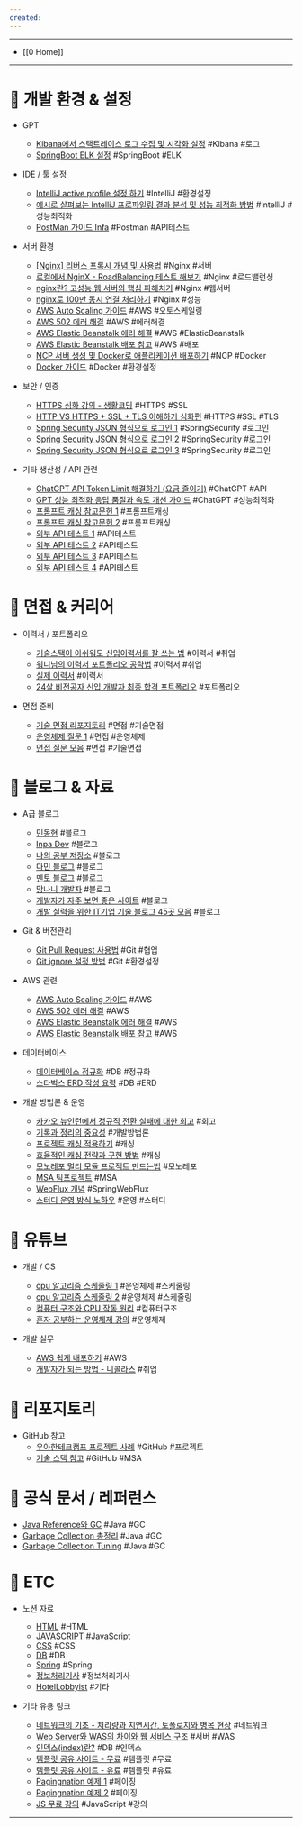 ```yaml
---
created:
---
```

---
- [[0 Home]]
---

# 📂 개발 환경 & 설정

- GPT
    - [Kibana에서 스택트레이스 로그 수집 및 시각화 설정](https://chatgpt.com/c/6873a500-c60c-8012-8f40-f0b6fd5cd3b6) #Kibana #로그
    - [SpringBoot ELK 설정](https://chatgpt.com/c/6873759a-aa5c-8012-92fe-31ca3ad660a5) #SpringBoot #ELK

- IDE / 툴 설정
    - [IntelliJ active profile 설정 하기](https://lucas-owner.tistory.com/22) #IntelliJ #환경설정
    - [예시로 살펴보는 IntelliJ 프로파일링 결과 분석 및 성능 최적화 방법](http://mangkyu.tistory.com/342) #IntelliJ #성능최적화
    - [PostMan 가이드 Infa](https://inpa.tistory.com/entry/POSTMAN-%F0%9F%92%BD-%ED%8F%AC%EC%8A%A4%ED%8A%B8%EB%A7%A8-%EC%82%AC%EC%9A%A9%EB%B2%95-API-%ED%85%8C%EC%8A%A4%ED%8A%B8-%EC%9E%90%EB%8F%99%ED%99%94-%EA%B3%A0%EA%B8%89-%ED%99%9C%EC%9A%A9%EA%B9%8C%EC%A7%80) #Postman #API테스트

- 서버 환경
    - [[Nginx] 리버스 프록시 개념 및 사용법](https://narup.tistory.com/238) #Nginx #서버
    - [로컬에서 NginX - RoadBalancing 테스트 해보기](https://velog.io/@twoweekhee/%EA%B0%90%EC%9E%90%EB%8F%84-%EC%9D%B4%ED%95%B4%ED%95%98%EB%8A%94-%EB%A1%9C%EC%BB%AC%EC%97%90%EC%84%9C-NginX-RoadBalancing-%ED%85%8C%EC%8A%A4%ED%8A%B8-%ED%95%B4%EB%B3%B4%EA%B8%B0) #Nginx #로드밸런싱
    - [nginx란? 고성능 웹 서버의 핵심 파헤치기](https://ohj9575.tistory.com/196) #Nginx #웹서버
    - [nginx로 100만 동시 연결 처리하기](https://velog.io/@sleekydevzero86/nginx-architecture-1000000-concurrent-connections) #Nginx #성능
    - [AWS Auto Scaling 가이드](https://inpa.tistory.com/entry/AWS-%F0%9F%93%9A-EC2-%EC%98%A4%ED%86%A0-%EC%8A%A4%EC%BC%80%EC%9D%BC%EB%A7%81-ELB-%EB%A1%9C%EB%93%9C-%EB%B0%B8%EB%9F%B0%EC%84%9C-%EA%B0%9C%EB%85%90-%EA%B5%AC%EC%B6%95-%EC%84%B8%ED%8C%85-%F0%9F%92%AF-%EC%A0%95%EB%A6%AC) #AWS #오토스케일링
    - [AWS 502 에러 해결](https://choo.oopy.io/0563a1cd-17b0-4513-9e59-49f0bd89834b) #AWS #에러해결
    - [AWS Elastic Beanstalk 에러 해결](https://billtech.tistory.com/23) #AWS #ElasticBeanstalk
    - [AWS Elastic Beanstalk 배포 참고](https://velog.io/@bbamjoong/AWS-Java-SpringBoot-Elastic-BeanStalk-%EB%B0%B0%ED%8F%AC-%ED%94%84%EB%A1%9C%EC%A0%9D%ED%8A%B8-3%EC%9D%BC%EA%B0%84%EC%9D%98-%EC%82%BD%EC%A7%88) #AWS #배포
    - [NCP 서버 생성 및 Docker로 애플리케이션 배포하기](https://velog.io/@gjwjdghk123/CI-CD1) #NCP #Docker
    - [Docker 가이드](https://special-seat-581.notion.site/Docker-f93316d8eb944ce98daa8312039ef72e) #Docker #환경설정

- 보안 / 인증
    - [HTTPS 심화 강의 - 생활코딩](https://www.youtube.com/watch?v=0cfUVrQW_yg&list=PLCZ-8rvakaqbplQZAoUku8uuxUgbLQm-1) #HTTPS #SSL
    - [HTTP VS HTTPS + SSL + TLS 이해하기 심화편](https://www.stevenjlee.net/2020/11/01/%EC%9D%B4%ED%95%B4%ED%95%98%EA%B8%B0-http-vs-https-%EA%B7%B8%EB%A6%AC%EA%B3%A0-ssl-secure-socket-layer/) #HTTPS #SSL #TLS
    - [Spring Security JSON 형식으로 로그인 1](https://goalinnext.tistory.com/136) #SpringSecurity #로그인
    - [Spring Security JSON 형식으로 로그인 2](https://goalinnext.tistory.com/m/146) #SpringSecurity #로그인
    - [Spring Security JSON 형식으로 로그인 3](https://dsjo.tistory.com/4) #SpringSecurity #로그인

- 기타 생산성 / API 관련
    - [ChatGPT API Token Limit 해결하기 (요금 줄이기)](https://velog.io/@noh0907/ChatGPT-API-Token-Limit-%ED%95%B4%EA%B2%B0%ED%95%98%EA%B8%B0-%EC%9A%94%EA%B8%88-%EC%A4%84%EC%9D%B4%EA%B8%B0) #ChatGPT #API
    - [GPT 성능 최적화 응답 품질과 속도 개선 가이드](https://doitevery.com/entry/ChatGPT-%EC%84%B1%EB%8A%A5-%EC%B5%9C%EC%A0%81%ED%99%94-%EC%9D%91%EB%8B%B5-%ED%92%88%EC%A7%88%EA%B3%BC-%EC%86%8D%EB%8F%84-%EA%B0%9C%EC%84%A0%EC%9D%84-%EC%9C%84%ED%95%9C-%EA%B0%80%EC%9D%B4%EB%93%9C) #ChatGPT #성능최적화
    - [프롬프트 캐싱 참고문헌 1](https://docs.anthropic.com/ko/docs/build-with-claude/prompt-caching) #프롬프트캐싱
    - [프롬프트 캐싱 참고문헌 2](https://wikidocs.net/262049) #프롬프트캐싱
    - [외부 API 테스트 1](https://velog.io/@kyle/%EC%99%B8%EB%B6%80-API%EB%A5%BC-%EC%96%B4%EB%96%BB%EA%B2%8C-%ED%85%8C%EC%8A%A4%ED%8A%B8-%ED%95%A0-%EA%B2%83%EC%9D%B8%EA%B0%80) #API테스트
    - [외부 API 테스트 2](https://velog.io/@jmjmjmz732002/%EC%99%B8%EB%B6%80-API-%EC%84%9C%EB%B2%84%EB%8A%94-mocking%ED%95%98%EC%97%AC-%ED%85%8C%EC%8A%A4%ED%8A%B8%ED%95%B4%EC%95%BC-%ED%95%9C%EB%8B%A4) #API테스트
    - [외부 API 테스트 3](https://jojoldu.tistory.com/341) #API테스트
    - [외부 API 테스트 4](https://minnseong.tistory.com/26) #API테스트

# 📂 면접 & 커리어

- 이력서 / 포트폴리오
    - [기술스택이 아쉬워도 신입이력서를 잘 쓰는 법](https://www.youtube.com/watch?v=iBE8trz9uHI) #이력서 #취업
    - [워니님의 이력서 포트폴리오 공략법](http://xn--wonny-9zu.oopy.io/) #이력서 #취업
    - [실제 이력서](file:///C:/Users/kkk96/OneDrive/%EB%AC%B8%EC%84%9C/%EC%B9%B4%EC%B9%B4%EC%98%A4%ED%86%A1%20%EB%B0%9B%EC%9D%80%20%ED%8C%8C%EC%9D%BC/%EC%9D%B4%EB%A0%A5%EC%84%9C3%20(2).pdf) #이력서
    - [24살 비전공자 신입 개발자 최종 합격 포트폴리오](https://www.youtube.com/watch?v=bw4uC-P84CQ) #포트폴리오

- 면접 준비
    - [기술 면접 리포지토리](https://github.com/gyoogle/tech-interview-for-developer) #면접 #기술면접
    - [운영체제 질문 1](https://velog.io/@min9288/%EB%B0%B1%EC%97%94%EB%93%9C-%EA%B0%9C%EB%B0%9C-%EB%A9%B4%EC%A0%91-%EC%A7%88%EB%AC%B8%EC%9A%B4%EC%98%81%EC%B2%B4%EC%A0%9C) #면접 #운영체제
    - [면접 질문 모음](https://dev-coco.tistory.com/159) #면접 #기술면접


# 📂 블로그 & 자료

- A급 블로그
    - [민동현](https://donghyeon.dev/) #블로그
    - [Inpa Dev](https://inpa.tistory.com/) #블로그
    - [나의 공부 저장소](https://programforlife.tistory.com/) #블로그
    - [다민 블로그](https://www.jeong-min.com/52-gatsby-blog/) #블로그
    - [멘토 블로그](https://minkukjo.github.io/framework/2020/12/18/Spring-142/) #블로그
    - [망나니 개발자](https://mangkyu.tistory.com/#google_vignette) #블로그
    - [개발자가 자주 보면 좋은 사이트](https://brunch.co.kr/@skykamja24/639) #블로그
    - [개발 실력을 위한 IT기업 기술 블로그 45곳 모음](https://brunch.co.kr/@sicle-official/35) #블로그

- Git & 버전관리
    - [Git Pull Request 사용법](https://wayhome25.github.io/git/2017/07/08/git-first-pull-request-story/) #Git #협업
    - [Git ignore 설정 방법](https://pixx.tistory.com/384) #Git #환경설정

- AWS 관련
    - [AWS Auto Scaling 가이드](https://inpa.tistory.com/entry/AWS-%F0%9F%93%9A-EC2-%EC%98%A4%ED%86%A0-%EC%8A%A4%EC%BC%80%EC%9D%BC%EB%A7%81-ELB-%EB%A1%9C%EB%93%9C-%EB%B0%B8%EB%9F%B0%EC%84%9C-%EA%B0%9C%EB%85%90-%EA%B5%AC%EC%B6%95-%EC%84%B8%ED%8C%85-%F0%9F%92%AF-%EC%A0%95%EB%A6%AC) #AWS
    - [AWS 502 에러 해결](https://choo.oopy.io/0563a1cd-17b0-4513-9e59-49f0bd89834b) #AWS
    - [AWS Elastic Beanstalk 에러 해결](https://billtech.tistory.com/23) #AWS
    - [AWS Elastic Beanstalk 배포 참고](https://velog.io/@bbamjoong/AWS-Java-SpringBoot-Elastic-BeanStalk-%EB%B0%B0%ED%8F%AC-%ED%94%84%EB%A1%9C%EC%A0%9D%ED%8A%B8-3%EC%9D%BC%EA%B0%84%EC%9D%98-%EC%82%BD%EC%A7%88) #AWS

- 데이터베이스
    - [데이터베이스 정규화](https://mangkyu.tistory.com/110) #DB #정규화
    - [스타벅스 ERD 작성 요령](https://velog.io/@jcinsh/%EB%8D%B0%EC%9D%B4%ED%84%B0%EB%B2%A0%EC%9D%B4%EC%8A%A4-%EC%8A%A4%ED%83%80%EB%B2%85%EC%8A%A4-%EA%B3%BC%EC%A0%9C) #DB #ERD

- 개발 방법론 & 운영
    - [카카오 뉴인턴에서 정규직 전환 실패에 대한 회고](https://zorba91.tistory.com/286) #회고
    - [기록과 정리의 중요성](https://jojoldu.tistory.com/) #개발방법론
    - [프로젝트 캐싱 적용하기](https://kerobero.tistory.com/35) #캐싱
    - [효율적인 캐싱 전략과 구현 방법](https://f-lab.kr/insight/effective-caching-strategies-20240620) #캐싱
    - [모노레포 멀티 모듈 프로젝트 만드는법](https://umbum.dev/1177/) #모노레포
    - [MSA 팀프로젝트](https://techblog.lotteon.com/%EB%89%B4%EC%98%A8%EC%9D%B4%EB%93%A4%EC%9D%98-%EC%B2%AB-msa-%EC%84%9C%EB%B9%84%EC%8A%A4-%EB%8F%84%EC%A0%84%EA%B8%B0-d336186a7e31) #MSA
    - [WebFlux 개념](https://gratis-bread-c6b.notion.site/WebFlux-144c300c8414803ca71dec614b966aa2) #SpringWebFlux
    - [스터디 운영 방식 노하우](https://studywithowl.tistory.com/entry/%EC%95%8C%EA%B3%A0%EB%A6%AC%EC%A6%98-%EC%8A%A4%ED%84%B0%EB%94%94-%EC%9A%B4%EC%98%81-%EB%B0%A9%EC%8B%9D-%ED%8C%81-feat-%EC%95%8C%EA%B3%A0%EB%A6%AC%EC%A6%98-%EA%B3%B5%EB%B6%80-%EA%BF%80%ED%8C%81) #운영 #스터디


# 📂 유튜브

- 개발 / CS
    - [cpu 알고리즘 스케줄링 1](https://www.youtube.com/watch?v=w1z6WCyMdhQ) #운영체제 #스케줄링
    - [cpu 알고리즘 스케줄링 2](https://www.youtube.com/watch?v=LgEY4ghpTJI) #운영체제 #스케줄링
    - [컴퓨터 구조와 CPU 작동 원리](https://www.youtube.com/watch?v=mJpwUPqpxhw) #컴퓨터구조
    - [혼자 공부하는 운영체제 강의](https://www.youtube.com/watch?v=bls_GjX-4U8&list=PLVsNizTWUw7FCS83JhC1vflK8OcLRG0Hl) #운영체제

- 개발 실무
    - [AWS 쉽게 배포하기](https://www.youtube.com/watch?v=cOUhREAWJNw) #AWS
    - [개발자가 되는 방법 - 니콜라스](https://www.youtube.com/watch?v=c78j19OpfN0) #취업


# 📂 리포지토리

- GitHub 참고
    - [우아한테크캠프 프로젝트 사례](https://github.com/woowacourse-teams/2022-pickpick) #GitHub #프로젝트
    - [기술 스택 참고](https://github.com/midaslmg94/wing-project-msa) #GitHub #MSA


# 📂 공식 문서 / 레퍼런스

- [Java Reference와 GC](https://d2.naver.com/helloworld/329631) #Java #GC
- [Garbage Collection 총정리](https://inpa.tistory.com/entry/JAVA-%E2%98%95-%EA%B0%80%EB%B9%84%EC%A7%80-%EC%BB%AC%EB%A0%89%EC%85%98GC-%EB%8F%99%EC%9E%91-%EC%9B%90%EB%A6%AC-%EC%95%8C%EA%B3%A0%EB%A6%AC%EC%A6%98-%F0%9F%92%AF-%EC%B4%9D%EC%A0%95%EB%A6%AC) #Java #GC
- [Garbage Collection Tuning](https://inpa.tistory.com/entry/JAVA-%E2%98%95-%EA%B0%80%EB%B9%84%EC%A7%80-%EC%BB%AC%EB%A0%89%EC%85%98-GC-%ED%8A%9C%EB%8B%9D-%EB%A7%9B%EB%B3%B4%EA%B8%B0) #Java #GC


# 📂 ETC

- 노션 자료
    - [HTML](https://www.notion.so/HTML-38c0253a06da4d96aea187ddc0850f3d?pvs=21) #HTML
    - [JAVASCRIPT](https://www.notion.so/JAVASCRIPT-3e6c185a97f74ea79e58c0c01d57856e?pvs=21) #JavaScript
    - [CSS](https://www.notion.so/CSS-0acbf7864e83464a9e66f275437446e8?pvs=21) #CSS
    - [DB](https://www.notion.so/DB-36755b54970945ada1188b60ecdb7ccb?pvs=21) #DB
    - [Spring](https://www.notion.so/Spring-ccd599184e0f45879d5734c5c1f249ce?pvs=21) #Spring
    - [정보처리기사](https://www.notion.so/e98cef12c3134e43b107451301ea41f0?pvs=21) #정보처리기사
    - [HotelLobbyist](https://www.notion.so/HotelLobbyist-7914fa86b5874481a371bb64259ed889?pvs=21) #기타

- 기타 유용 링크
    - [네트워크의 기초 - 처리량과 지연시간, 토폴로지와 병목 현상](https://dodote10.tistory.com/628) #네트워크
    - [Web Server와 WAS의 차이와 웹 서비스 구조](https://gmlwjd9405.github.io/2018/10/27/webserver-vs-was.html) #서버 #WAS
    - [인덱스(index)란?](https://mangkyu.tistory.com/96) #DB #인덱스
    - [템플릿 공유 사이트 - 무료](https://themeforest.net/search/nextjs) #템플릿 #무료
    - [템플릿 공유 사이트 - 유료](https://vercel.com/templates/next.js) #템플릿 #유료
    - [Pagingnation 예제 1](https://www.evernote.com/shard/s294/client/snv?isnewsnv=true&noteGuid=71c4f0c8-bf43-e527-5665-f55f450d966e&noteKey=shwBZ6za4KmM0_oxCeqlP4TP4WxxTn48JxPFTjfH5PJyhKOHBpwd9oWxeQ&sn=https%3A%2F%2Fwww.evernote.com%2Fshard%2Fs294%2Fsh%2F71c4f0c8-bf43-e527-5665-f55f450d966e%2FshwBZ6za4KmM0_oxCeqlP4TP4WxxTn48JxPFTjfH5PJyhKOHBpwd9oWxeQ&title=spring.io%252Fboot%252Fv%252Fhamburg%252Fwego%2B%253A%2BPagination.java) #페이징
    - [Pagingnation 예제 2](https://flowbite.com/docs/components/pagination/) #페이징
    - [JS 무료 강의](https://nomadcoders.co/courses?utm_source=youtube&utm_medium=cpc&utm_campaign=fp&utm_id=20220320#free) #JavaScript #강의


---